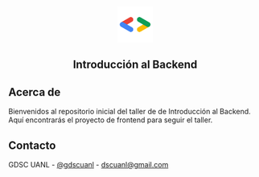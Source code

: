 <br />
<p align="center">
    <img src="./assets/logo.png"  alt="Logo" width="70px" >

  <h2 align="center">Introducción al Backend</23>

</p>

## Acerca de

Bienvenidos al repositorio inicial del taller de de Introducción al Backend. Aquí encontrarás el proyecto de frontend
para seguir el taller.


## Contacto

GDSC UANL - [@gdscuanl](https://twitter.com/gdscuanl) - dscuanl@gmail.com